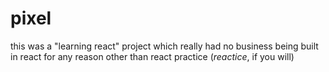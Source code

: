 # pixel

this was a "learning react" project which really had no business being built in react for any reason other than react practice (*reactice*, if you will)
